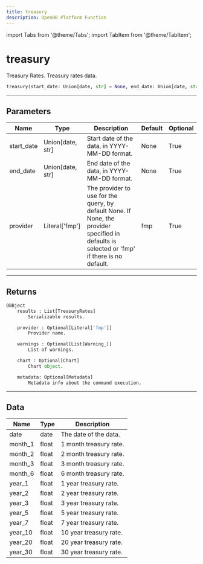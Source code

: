 ```yaml
---
title: treasury
description: OpenBB Platform Function
---
```


import Tabs from '@theme/Tabs';
import TabItem from '@theme/TabItem';

# treasury

Treasury Rates. Treasury rates data.

```python wordwrap
treasury(start_date: Union[date, str] = None, end_date: Union[date, str] = None, provider: Literal[str] = fmp)
```

---

## Parameters

<Tabs>
<TabItem value="standard" label="Standard">

| Name | Type | Description | Default | Optional |
| ---- | ---- | ----------- | ------- | -------- |
| start_date | Union[date, str] | Start date of the data, in YYYY-MM-DD format. | None | True |
| end_date | Union[date, str] | End date of the data, in YYYY-MM-DD format. | None | True |
| provider | Literal['fmp'] | The provider to use for the query, by default None. If None, the provider specified in defaults is selected or 'fmp' if there is no default. | fmp | True |
</TabItem>

</Tabs>

---

## Returns

```python wordwrap
OBBject
    results : List[TreasuryRates]
        Serializable results.

    provider : Optional[Literal['fmp']]
        Provider name.

    warnings : Optional[List[Warning_]]
        List of warnings.

    chart : Optional[Chart]
        Chart object.

    metadata: Optional[Metadata]
        Metadata info about the command execution.
```

---

## Data

<Tabs>
<TabItem value="standard" label="Standard">

| Name | Type | Description |
| ---- | ---- | ----------- |
| date | date | The date of the data. |
| month_1 | float | 1 month treasury rate. |
| month_2 | float | 2 month treasury rate. |
| month_3 | float | 3 month treasury rate. |
| month_6 | float | 6 month treasury rate. |
| year_1 | float | 1 year treasury rate. |
| year_2 | float | 2 year treasury rate. |
| year_3 | float | 3 year treasury rate. |
| year_5 | float | 5 year treasury rate. |
| year_7 | float | 7 year treasury rate. |
| year_10 | float | 10 year treasury rate. |
| year_20 | float | 20 year treasury rate. |
| year_30 | float | 30 year treasury rate. |
</TabItem>

</Tabs>

